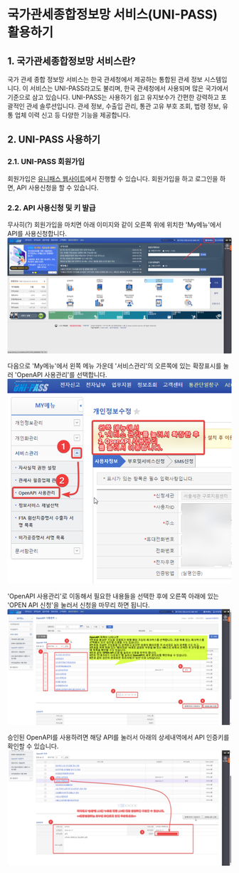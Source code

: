 # 국가관세종합정보망 서비스(UNI-PASS) 활용하기

## 1. 국가관세종합정보망 서비스란?
국가 관세 종합 정보망 서비스는 한국 관세청에서 제공하는 통합된 관세 정보 시스템입니다. 이 서비스는 UNI-PASS라고도 불리며, 한국 관세청에서 사용되며 많은 국가에서 기준으로 삼고 있습니다. UNI-PASS는 사용하기 쉽고 유지보수가 간편한 강력하고 포괄적인 관세 솔루션입니다. 관세 정보, 수출입 관리, 통관 고유 부호 조회, 법령 정보, 유통 업체 이력 신고 등 다양한 기능을 제공합니다.


## 2. UNI-PASS 사용하기

### 2.1. UNI-PASS 회원가입
회원가입은 [유니패스 웹사이트](https://unipass.customs.go.kr/csp/index.do)에서 진행할 수 있습니다. 회원가입을 하고 로그인을 하면, API 사용신청을 할 수 있습니다. 

### 2.2. API 사용신청 및 키 발급
무사히(?) 회원가입을 마치면 아래 이미지와 같이 오른쪽 위에 위치한 'My메뉴'에서 API를 사용신청합니다.  
![UNI-PASS OpenAPI 신청을 위해 회원가입 후 마이페이지로 이동](images/unipass-OpenAPI-01.png)

다음으로 'My메뉴'에서 왼쪽 메뉴 가운데 '서비스관리'의 오른쪽에 있는 확장표시를 눌러 'OpenAPI 사용관리'를 선택합니다.  
![UNI-PASS My메뉴에서 OpenAPI 사용관리 선택하기](images/unipass-OpenAPI-02.png)

'OpenAPI 사용관리'로 이동해서 필요한 내용들을 선택한 후에 오른쪽 아래에 있는 'OPEN API 신청'을 눌러서 신청을 마무리 하면 됩니다.  
![UNI-PASS OpenAPI 사용관리에서 OPEN API 신청하기](images/unipass-OpenAPI-03.png)

승인된 OpenAPI를 사용하려면 해당 API를 눌러서 아래의 상세내역에서 API 인증키를 확인할 수 있습니다.  
![UNI-PASS OpenAPI 사용관리에서 API 키 확인하기](images/unipass-OpenAPI-04.png)